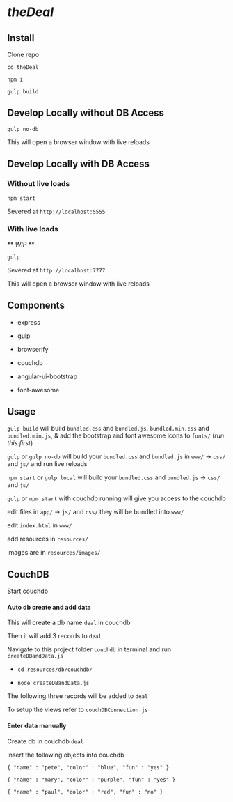 # _theDeal_

## Install
Clone repo

`cd theDeal`

`npm i`

`gulp build`

## Develop Locally without DB Access
`gulp no-db`

This will open a browser window with live reloads

## Develop Locally with DB Access
### Without live loads
`npm start`

Severed at `http://localhost:5555`

### With live loads
** _WIP_ **

`gulp`

Severed at `http://localhost:7777`

This will open a browser window with live reloads

## Components
- express

- gulp

- browserify

- couchdb

- angular-ui-bootstrap

- font-awesome

## Usage
`gulp build` will build `bundled.css` and `bundled.js`, `bundled.min.css` and `bundled.min.js`, & add the bootstrap and font awesome icons to `fonts/` (_run this first_)

`gulp` or `gulp no-db` will build your `bundled.css` and `bundled.js` in `www/` -> `css/` and `js/` and run live reloads

`npm start` or `gulp local` will build your `bundled.css` and `bundled.js` -> `css/` and `js/`

`gulp` or `npm start` with couchdb running will give you access to the couchdb

edit files in `app/` -> `js/` and `css/` they will be bundled into `www/`

edit `index.html` in `www/`

add resources in `resources/`

images are in `resources/images/`

## CouchDB
Start couchdb

#### Auto db create and add data
This will create a db name `deal` in couchdb

Then it will add 3 records to `deal`

Navigate to this project folder `couchdb` in terminal and run `createDBandData.js`

- `cd resources/db/couchdb/`

- `node createDBandData.js`

The following three records will be added to `deal`

To setup the views refer to `couchDBConnection.js`

#### Enter data manually
Create db in couchdb `deal`

insert the following objects into couchdb

`{
    "name" : "pete",
    "color" : "blue",
    "fun" : "yes"
}`

`{
    "name" : "mary",
    "color" : "purple",
    "fun" : "yes"
}`

`{
    "name" : "paul",
    "color" : "red",
    "fun" : "no"
}`


